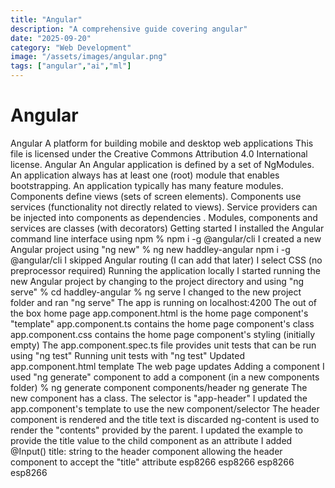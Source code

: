 ```yaml
---
title: "Angular"
description: "A comprehensive guide covering angular"
date: "2025-09-20"
category: "Web Development"
image: "/assets/images/angular.png"
tags: ["angular","ai","ml"]
---
```


# Angular

Angular A platform for building mobile and desktop web applications This file is licensed under the Creative Commons Attribution 4.0 International license. Angular An Angular application is defined by a set of NgModules. An application always has at least one (root) module that enables bootstrapping. An application typically has many feature modules. Components define views (sets of screen elements). Components use services (functionality not directly related to views). Service providers can be injected into components as dependencies . Modules, components and services are classes (with decorators) Getting started I installed the Angular command line interface using npm % npm i -g @angular/cli I created a new Angular project using "ng new" % ng new haddley-angular npm i -g @angular/cli I skipped Angular routing (I can add that later) I select CSS (no preprocessor required) Running the application locally I started running the new Angular project by changing to the project directory and using "ng serve" % cd haddley-angular % ng serve I changed to the new project folder and ran "ng serve" The app is running on localhost:4200 The out of the box home page app.component.html is the home page component's "template" app.component.ts contains the home page component's class app.component.css contains the home page component's styling (initially empty) The app.component.spec.ts file provides unit tests that can be run using "ng test" Running unit tests with "ng test" Updated app.component.html template The web page updates Adding a component I used "ng generate" component to add a component (in a new components folder) % ng generate component components/header ng generate The new component has a class. The selector is "app-header" I updated the app.component's template to use the new component/selector The header component is rendered and the title text is discarded ng-content is used to render the "contents" provided by the parent. I updated the example to provide the title value to the child component as an attribute I added @Input() title: string to the header component allowing the header component to accept the "title" attribute esp8266 esp8266 esp8266 esp8266
